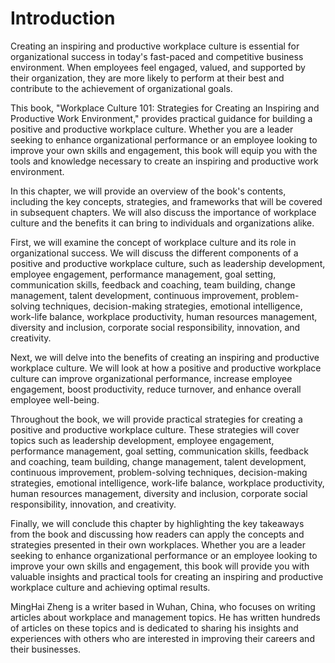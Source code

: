 # Introduction

Creating an inspiring and productive workplace culture is essential for organizational success in today's fast-paced and competitive business environment. When employees feel engaged, valued, and supported by their organization, they are more likely to perform at their best and contribute to the achievement of organizational goals.

This book, "Workplace Culture 101: Strategies for Creating an Inspiring and Productive Work Environment," provides practical guidance for building a positive and productive workplace culture. Whether you are a leader seeking to enhance organizational performance or an employee looking to improve your own skills and engagement, this book will equip you with the tools and knowledge necessary to create an inspiring and productive work environment.

In this chapter, we will provide an overview of the book's contents, including the key concepts, strategies, and frameworks that will be covered in subsequent chapters. We will also discuss the importance of workplace culture and the benefits it can bring to individuals and organizations alike.

First, we will examine the concept of workplace culture and its role in organizational success. We will discuss the different components of a positive and productive workplace culture, such as leadership development, employee engagement, performance management, goal setting, communication skills, feedback and coaching, team building, change management, talent development, continuous improvement, problem-solving techniques, decision-making strategies, emotional intelligence, work-life balance, workplace productivity, human resources management, diversity and inclusion, corporate social responsibility, innovation, and creativity.

Next, we will delve into the benefits of creating an inspiring and productive workplace culture. We will look at how a positive and productive workplace culture can improve organizational performance, increase employee engagement, boost productivity, reduce turnover, and enhance overall employee well-being.

Throughout the book, we will provide practical strategies for creating a positive and productive workplace culture. These strategies will cover topics such as leadership development, employee engagement, performance management, goal setting, communication skills, feedback and coaching, team building, change management, talent development, continuous improvement, problem-solving techniques, decision-making strategies, emotional intelligence, work-life balance, workplace productivity, human resources management, diversity and inclusion, corporate social responsibility, innovation, and creativity.

Finally, we will conclude this chapter by highlighting the key takeaways from the book and discussing how readers can apply the concepts and strategies presented in their own workplaces. Whether you are a leader seeking to enhance organizational performance or an employee looking to improve your own skills and engagement, this book will provide you with valuable insights and practical tools for creating an inspiring and productive workplace culture and achieving optimal results.

MingHai Zheng is a writer based in Wuhan, China, who focuses on writing articles about workplace and management topics. He has written hundreds of articles on these topics and is dedicated to sharing his insights and experiences with others who are interested in improving their careers and their businesses.
